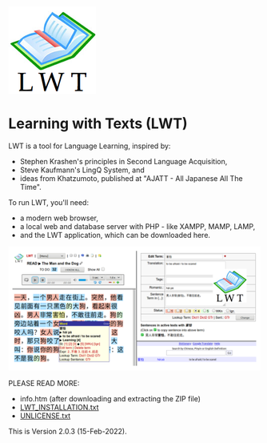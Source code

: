 ![LWT](img/lwt_icon_big.png)

# Learning with Texts (LWT) 

LWT is a tool for Language Learning, inspired by:

- Stephen Krashen's principles in Second Language Acquisition,
- Steve Kaufmann's LingQ System, and
- ideas from Khatzumoto, published at "AJATT - All Japanese All The Time".

To run LWT, you'll need:

- a modern web browser,
- a local web and database server with PHP - like XAMPP, MAMP, LAMP,
- and the LWT application, which can be downloaded here.

![Screenshot](img/lwt_screenshot.png)

PLEASE READ MORE:

- info.htm (after downloading and extracting the ZIP file)
- [LWT_INSTALLATION.txt](LWT_INSTALLATION.txt)
- [UNLICENSE.txt](UNLICENSE.txt)

This is Version 2.0.3 (15-Feb-2022).

